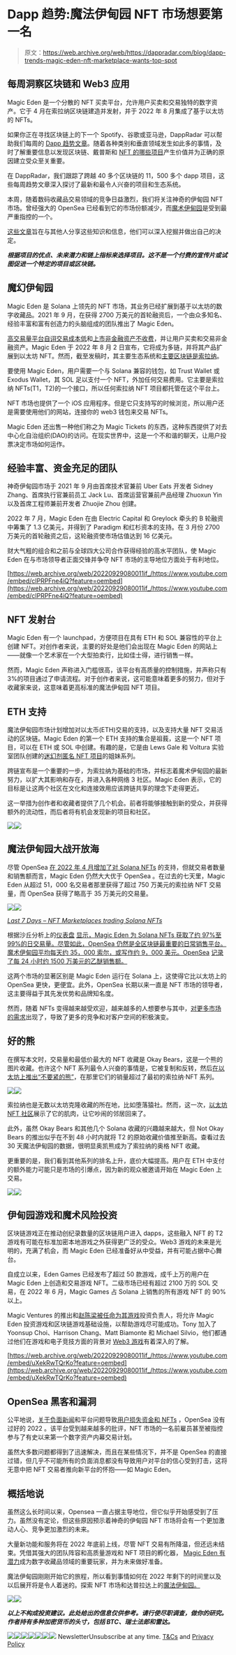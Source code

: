 # Dapp 趋势:魔法伊甸园 NFT 市场想要第一名

> 原文：<https://web.archive.org/web/https://dappradar.com/blog/dapp-trends-magic-eden-nft-marketplace-wants-top-spot>

## 每周洞察区块链和 Web3 应用

Magic Eden 是一个分散的 NFT 买卖平台，允许用户买卖和交易独特的数字资产。它于 4 月在索拉纳区块链建造并发射，并于 2022 年 8 月集成了基于以太坊的 NFTs。

如果你正在寻找区块链上的下一个 Spotify、谷歌或亚马逊，DappRadar 可以帮助我们每周的 [Dapp 趋势文章](https://web.archive.org/web/20220929080011/https://dappradar.com/blog/dapp-trends-flow-blockchain-opens-up-for-developers)。随着各种类别和垂直领域发生如此多的事情，及时了解重要信息以发现区块链、戴普斯和 [NFT 的哪些项目](https://web.archive.org/web/20220929080011/https://dappradar.com/blog/ten-things-everybody-should-know-about-nfts/)产生价值并为正确的原因建立受众至关重要。

在 DappRadar，我们跟踪了跨越 40 多个区块链的 11，500 多个 dapp 项目，这些每周趋势文章深入探讨了最新和最令人兴奋的项目和生态系统。

本周，随着数码收藏品交易领域的竞争日益激烈，我们将关注神奇的伊甸园 NFT 市场。曾经强大的 OpenSea 已经看到它的市场份额减少，而[魔术伊甸园](https://web.archive.org/web/20220929080011/https://dappradar.com/solana/marketplaces/magic-eden)是受到最严重指控的一个。

[这些文章](https://web.archive.org/web/20220929080011/https://dappradar.com/blog/dapp-trends-flow-blockchain-opens-up-for-developers)旨在与其他人分享这些知识和信息，他们可以深入挖掘并做出自己的决定。

***根据项目的优点、未来潜力和链上指标来选择项目。这不是一个付费的宣传片或试图促进一个特定的项目或区块链。***

## 魔幻伊甸园

Magic Eden 是 Solana 上领先的 NFT 市场，其业务已经扩展到基于以太坊的数字收藏品。2021 年 9 月，在获得 2700 万美元的首轮融资后，一个由众多知名、经验丰富和富有创造力的头脑组成的团队推出了 Magic Eden。

[高交易量平台自诩交易成本低](https://web.archive.org/web/20220929080011/https://dappradar.com/solana/marketplaces/magic-eden)和[上市非金融资产不收费](https://web.archive.org/web/20220929080011/https://dappradar.com/solana/marketplaces/magic-eden)，并让用户买卖和交易非金融资产。Magic Eden 于 2022 年 8 月 2 日宣布，它将成为多链，并将其产品扩展到以太坊 NFT。然而，截至发稿时，其主要生态系统和[主要区块链是索拉纳](/web/20220929080011/https://dappradar.com/blog/magic-eden-leads-the-market-after-ethereum-bombshell/)。

要使用 Magic Eden，用户需要一个与 Solana 兼容的钱包，如 Trust Wallet 或 Exodus Wallet，其 SOL 足以支付一个 NFT，外加任何交易费用。它主要是索拉纳 NFTs(T1，T2)的一个接口，所以任何索拉纳 NFT 项目都托管在这个平台上。

NFT 市场也提供了一个 iOS 应用程序。但是它只支持写的时候浏览，所以用户还是需要使用他们的网站，连接你的 web3 钱包来交易 NFTs。

Magic Eden 还出售一种他们称之为 Magic Tickets 的东西，这种东西提供了对去中心化自治组织(DAO)的访问。在现实世界中，这是一个不和谐的聊天，让用户投票决定市场如何运作。

## 经验丰富、资金充足的团队

神奇伊甸园市场于 2021 年 9 月由首席技术官兼前 Uber Eats 开发者 Sidney Zhang、首席执行官兼前员工 Jack Lu、首席运营官兼前产品经理 Zhuoxun Yin 以及首席工程师兼前开发者 Zhuojie Zhou 创建。

2022 年 7 月，Magic Eden 在由 Electric Capital 和 Greylock 牵头的 B 轮融资中筹集了 1.3 亿美元，并得到了 Paradigm 和红杉资本的支持。在 3 月份 2700 万美元的首轮融资之后，这轮融资使市场估值达到 16 亿美元。

财大气粗的组合和之前与全球四大公司合作获得经验的高水平团队，使 Magic Eden 在与市场领导者正面交锋并争夺 NFT 市场的主导地位方面处于有利地位。

[https://web.archive.org/web/20220929080011if_/https://www.youtube.com/embed/clPRPFne4iQ?feature=oembed](https://web.archive.org/web/20220929080011if_/https://www.youtube.com/embed/clPRPFne4iQ?feature=oembed)

## NFT 发射台

Magic Eden 有一个 launchpad，方便项目在具有 ETH 和 SOL 兼容性的平台上创建 NFT。对创作者来说，主要的好处是他们会出现在 Magic Eden 的网站上——就像一个艺术家在一个大型拍卖行，比如佳士得，进行销售一样。

然而，Magic Eden 声称进入门槛很高，该平台有高质量的控制措施，并声称只有 3%的项目通过了申请流程。对于创作者来说，这可能意味着更多的努力，但对于收藏家来说，这意味着更高标准的魔法伊甸园 NFT 项目。

## ETH 支持

魔法伊甸园市场计划增加对以太币(ETH)交易的支持，以及支持大量 NFT 交易活动的区块链。Magic Eden 的第一个 ETH 支持的集合是祖莪，这是一个 NFT 项目，可以在 ETH 或 SOL 中创建。有趣的是，它是由 Lews Gale 和 Voltura 实验室团队创建的[迷幻剂匿名 NFT 项目](https://web.archive.org/web/20220929080011/https://nftnow.com/features/psychedelics-anonymous-lewis-gale-nfts/)的姐妹系列。

跨链宣布是一个重要的一步，为索拉纳为基础的市场，并标志着魔术伊甸园的最新努力，以扩大其影响和存在，并进入各种网络 3 社区。Magic Eden 表示，它的目标是让这两个社区在文化和连接效用应该跨链共享的理念下走得更近。

这一举措为创作者和收藏者提供了几个机会。前者将能够接触到新的受众，并获得额外的流动性，而后者将有机会发现新的项目和社区。

![](img/d8331a74822fddb0a388c51faec37f97.png)![](img/2a7db7fb76d41155782663778a3f99ed.png)

## 魔法伊甸园大战开放海

尽管 OpenSea [在 2022 年 4 月增加了对 Solana NFTs](https://web.archive.org/web/20220929080011/https://decrypt.co/105706/opensea-solana-nft-launchpad-lackluster-demand-zoonies) 的支持，但就交易者数量和销售额而言，Magic Eden 仍然大大优于 OpenSea 。在过去的七天里，Magic Eden 从超过 51，000 名交易者那里获得了超过 750 万美元的索拉纳 NFT 交易量，而 OpenSea 获得了略高于 35 万美元的交易量。

![](img/0fc76656d0ff549be9d3d9d77a4cedb1.png)![](img/659a14300210a68ef05a4ae33a7fc7b1.png)

*[Last 7 Days – NFT Marketplaces trading Solana NFTs](https://web.archive.org/web/20220929080011/https://dappradar.com/nft/marketplaces)*

根据沙丘分析上的[仪表盘](https://web.archive.org/web/20220929080011/https://dune.com/sealaunch/MagicEden-Vs-OpenSea-Solana) [显示，Magic Eden 为 Solana NFTs 获取了约 97%至 99%的日交易量。尽管如此，OpenSea 仍然是全区块链最重要的日常销售平台。魔术伊甸园平均每天约 35，000 索尔，或写作约 9，000 美元。OpenSea](https://web.archive.org/web/20220929080011/https://dune.com/sealaunch/MagicEden-Vs-OpenSea-Solana) [记录了每 24 小时约 1500 万美元的乙醚销售额。](https://web.archive.org/web/20220929080011/https://dappradar.com/ethereum/marketplaces/opensea)

这两个市场的显著区别是 Magic Eden 运行在 Solana 上，这使得它比以太坊上的 OpenSea 更快，更便宜。此外，OpenSea 长期以来一直是 NFT 市场的领导者，这主要得益于其先发优势和品牌知名度。

然而，随着 NFTs 变得越来越受欢迎，越来越多的人想要参与其中，[对更多市场的需求](https://web.archive.org/web/20220929080011/https://dappradar.com/nft/marketplaces)出现了，导致了更多的竞争和对客户空间的积极演变。

## 好的熊

在撰写本文时，交易量和最低价最大的 NFT 收藏是 Okay Bears，这是一个熊的图片收藏。也许这个 NFT 系列最令人兴奋的事情是，它被复制和反转，然后[在以太坊上推出“不要紧的熊”](https://web.archive.org/web/20220929080011/https://dappradar.com/blog/okay-bears-nft-clone-comes-to-ethereum)，在那里它们的销量超过了最初的索拉纳·NFT 系列。

![](img/e96c393adb01f81eadbc87ee03f0a9a7.png)![](img/ae59af9e068001302f955c4912ddc048.png)

索拉纳也是无数以太坊克隆收藏的所在地，比如堕落猿社。然而，这一次，[以太坊 NFT 社区](https://web.archive.org/web/20220929080011/https://dappradar.com/nft/protocol/ethereum)展示了它的肌肉，让它吵闹的邻居回来了。

此外，虽然 Okay Bears 和其他几个 Solana 收藏的兴趣越来越大，但 Not Okay Bears 的推出似乎在不到 48 小时内就将 T2 的原始收藏价值推至新高。查看过去 30 天魔法伊甸园的数据，很明显奥凯熊成为了索拉纳的奥格 NFT 收藏。

更重要的是，我们看到其他系列的排名上升，底价大幅提高。用户在 ETH 中支付的额外能力可能只是市场的引爆点，因为新的观众被邀请开始在 Magic Eden 上交易。

![](img/4e3a76e8e3b56cd79aeca908e56467de.png)![](img/97515003e89ee57be7dc2adec9871723.png)

## 伊甸园游戏和魔术**风险投资**

区块链游戏正在推动创纪录数量的区块链用户进入 dapps，这些融入 NFT 的 T2 游戏有可能在标准加密本地游戏之外获得更广泛的受众。Web3 游戏的未来是光明的，充满了机会，而 Magic Eden 已经准备好从中受益，并有可能占据中心舞台。

自成立以来，Eden Games 已经发布了超过 50 款游戏，成千上万的用户在 Magic Eden 上创造和交易游戏 NFT。二级市场已经有超过 2100 万的 SOL 交易，在 2022 年 6 月，Magic Games 占 Solana 上销售的所有游戏 NFT 的 90%以上。

Magic Ventures 的推出和[赵陈梁被任命为其游戏](https://web.archive.org/web/20220929080011/https://www.cryptotimes.io/magic-eden-inaugurates-web3-gaming-arm-named-magic-ventures/#:~:text=Tony%20Zhao%20was%20appointed%20as,projects%20they%20had%20invested%20into.)投资负责人，将允许 Magic Eden 投资游戏和区块链游戏基础设施，以帮助游戏尽可能成功。Tony 加入了 Yoonsup Choi、Harrison Chang、Matt Biamonte 和 Michael Silvio，他们都通过他们在游戏和电子竞技方面的背景对 [Web3 游戏](https://web.archive.org/web/20220929080011/https://dappradar.com/rankings/category/games)有着深入的了解。

[https://web.archive.org/web/20220929080011if_/https://www.youtube.com/embed/uXekRwTQrKo?feature=oembed](https://web.archive.org/web/20220929080011if_/https://www.youtube.com/embed/uXekRwTQrKo?feature=oembed)

## OpenSea 黑客和漏洞

公平地说，[关于](https://web.archive.org/web/20220929080011/https://dappradar.com/blog/search/?q=opensea)[负面新闻](https://web.archive.org/web/20220929080011/https://dappradar.com/blog/search/?q=opensea)和平台问题导致[用户损失资金和 NFTs](https://web.archive.org/web/20220929080011/https://dappradar.com/blog/opensea-upgrade-throws-door-open-to-hackers) ，OpenSea 没有过好的 2022 。该平台受到越来越多的批评，NFT 市场的一名前雇员甚至被指控参与了有史以来第一个数字资产内幕交易计划。

虽然大多数问题都得到了迅速解决，而且在某些情况下，并不是 OpenSea 的直接过错，但几乎不可能所有的负面消息都没有导致用户对平台的信心受到打击，这将无意中把 NFT 交易者推向新平台的怀抱——如 Magic Eden。

## 概括地说

虽然这么长时间以来，Opensea 一直占据主导地位，但它似乎开始感受到了压力。虽然没有定论，但这些原因预示着神奇的伊甸园 NFT 市场将会有一个更加激动人心、竞争更加激烈的未来。

大量新功能和服务将在 2022 年底前上线，尽管 NFT 交易有所降温，但还远未结束。凭借其强大的团队阵容和高质量游戏和 NFT 项目的孵化器， [Magic Eden 有潜力](https://web.archive.org/web/20220929080011/https://dappradar.com/solana/marketplaces/magic-eden)成为数字收藏品领域的重要玩家，并为未来做好准备。

魔法伊甸园刚刚开始它的旅程，所以看到事情如何在 2022 年剩下的时间里以及以后展开将是令人着迷的。探索 NFT 市场和达普拉达上的[魔法伊甸园。](https://web.archive.org/web/20220929080011/https://dappradar.com/solana/marketplaces/magic-eden)

[](https://web.archive.org/web/20220929080011/https://dappradar.com/blog/trading-solana-nfts-magic-eden-vs-opensea)[![](img/4eeb7b480d4ae3399c31ae372d12b0cd.png)<picture>![](img/49ce134131f9a985bfe0d5d1f952dce1.png)</picture>](https://web.archive.org/web/20220929080011/https://dappradar.com/blog/trading-solana-nfts-magic-eden-vs-opensea)

***以上不构成投资建议。此处给出的信息仅供参考。请行使尽职调查，做你的研究。作者持有多种加密货币的头寸，包括 BTC、瑞士法郎和雷达。***

[](https://web.archive.org/web/20220929080011/https://dappradar.com/blog/what-are-non-fungible-tokens-nfts)[![](img/87befc4a1e42119d30e207f259589417.png)<picture>![](img/30a135b78d5e4c317c4cbebf6cd18d1f.png)</picture>](https://web.archive.org/web/20220929080011/https://dappradar.com/blog/what-are-non-fungible-tokens-nfts)[](https://web.archive.org/web/20220929080011/https://dappradar.com/nft/marketplaces)[![](img/87befc4a1e42119d30e207f259589417.png)<picture>![](img/81dd6f5e4e15a8fd9ee4970f2a9ba490.png)</picture>](https://web.archive.org/web/20220929080011/https://dappradar.com/nft/marketplaces)[](https://web.archive.org/web/20220929080011/https://dappradar.com/nft/sales)[![](img/87befc4a1e42119d30e207f259589417.png)<picture>![](img/1c865afa309605e1bc281fee88afd7d5.png)</picture>](https://web.archive.org/web/20220929080011/https://dappradar.com/nft/sales)![](img/6d5a4a2d609c56e1a5771717e54ba759.png) NewsletterUnsubscribe at any time. [T&Cs](https://web.archive.org/web/20220929080011/https://dappradar.com/terms) and [Privacy Policy](https://web.archive.org/web/20220929080011/https://dappradar.com/privacy-policy)